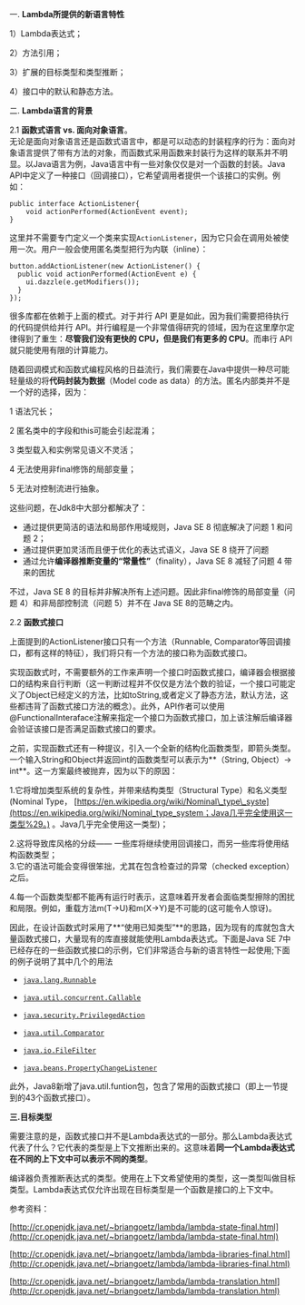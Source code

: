 一. **Lambda所提供的新语言特性**

1）Lambda表达式；

2）方法引用；

3）扩展的目标类型和类型推断；

4）接口中的默认和静态方法。

二. **Lambda语言的背景**

2.1 **函数式语言 vs. 面向对象语言**。  
无论是面向对象语言还是函数式语言中，都是可以动态的封装程序的行为：面向对象语言提供了带有方法的对象，而函数式采用函数来封装行为这样的联系并不明显。以Java语言为例，Java语言中有一些对象仅仅是对一个函数的封装。Java API中定义了一种接口（回调接口），它希望调用者提供一个该接口的实例。例如：

```
public interface ActionListener{
    void actionPerformed(ActionEvent event);
}
```

这里并不需要专门定义一个类来实现`ActionListener`，因为它只会在调用处被使用一次。用户一般会使用匿名类型把行为内联（inline）：

```
button.addActionListener(new ActionListener() {
  public void actionPerformed(ActionEvent e) {
    ui.dazzle(e.getModifiers());
  }
});
```

很多库都在依赖于上面的模式。对于并行 API 更是如此，因为我们需要把待执行的代码提供给并行 API。并行编程是一个非常值得研究的领域，因为在这里摩尔定律得到了重生：**尽管我们没有更快的 CPU，但是我们有更多的 CPU**。而串行 API 就只能使用有限的计算能力。

随着回调模式和函数式编程风格的日益流行，我们需要在Java中提供一种尽可能轻量级的将**代码封装为数据**（Model code as data）的方法。匿名内部类并不是一个好的选择，因为：

1 语法冗长；

2 匿名类中的字段和this可能会引起混淆；

3 类型载入和实例常见语义不灵活；

4 无法使用非final修饰的局部变量；

5 无法对控制流进行抽象。

这些问题，在Jdk8中大部分都解决了：

* 通过提供更简洁的语法和局部作用域规则，Java SE 8 彻底解决了问题 1 和问题 2；
* 通过提供更加灵活而且便于优化的表达式语义，Java SE 8 绕开了问题 
* 通过允许**编译器推断变量的“常量性”**（finality），Java SE 8 减轻了问题 4 带来的困扰

不过，Java SE 8 的目标并非解决所有上述问题。因此非final修饰的局部变量（问题 4）和非局部控制流（问题 5）并不在 Java SE 8的范畴之内。

2.2 **函数式接口**

上面提到的ActionListener接口只有一个方法（Runnable, Comparator等回调接口，都有这样的特征），我们将只有一个方法的接口称为函数式接口。

实现函数式时，不需要额外的工作来声明一个接口时函数式接口，编译器会根据接口的结构来自行判断（这一判断过程并不仅仅是方法个数的验证，一个接口可能定义了Object已经定义的方法，比如toString,或者定义了静态方法，默认方法，这些都违背了函数式接口方法的概念）。此外，API作者可以使用@FunctionalInteraface注解来指定一个接口为函数式接口，加上该注解后编译器会验证该接口是否满足函数式接口的要求。

之前，实现函数式还有一种提议，引入一个全新的结构化函数类型，即箭头类型。一个输入String和Object并返回int的函数类型可以表示为**（String, Object）-&gt; int**。这一方案最终被抛弃，因为以下的原因：

1.它将增加类型系统的复杂性，并带来结构类型（Structural Type）和名义类型\(Nominal Type， [https://en.wikipedia.org/wiki/Nominal\_type\_syste](https://en.wikipedia.org/wiki/Nominal_type_system；Java几乎完全使用这一类型%29。) 。Java几乎完全使用这一类型\)；

2.这将导致库风格的分歧—— 一些库将继续使用回调接口，而另一些库将使用结构函数类型；  
3.它的语法可能会变得很笨拙，尤其在包含检查过的异常（checked exception）之后。

4.每一个函数类型都不能再有运行时表示，这意味着开发者会面临类型擦除的困扰和局限。例如，重载方法m\(T-&gt;U\)和m\(X-&gt;Y\)是不可能的\(这可能令人惊讶\)。

因此，在设计函数式时采用了**“使用已知类型”**的思路，因为现有的库就包含大量函数式接口，大量现有的库直接就能使用Lambda表达式。下面是Java SE 7中已经存在的一些函数式接口的示例，它们非常适合与新的语言特性一起使用;下面的例子说明了其中几个的用法

* [`java.lang.Runnable`](http://download.oracle.com/javase/7/docs/api/java/lang/Runnable.html)

* [`java.util.concurrent.Callable`](http://download.oracle.com/javase/7/docs/api/java/util/concurrent/Callable.html)

* [`java.security.PrivilegedAction`](http://download.oracle.com/javase/7/docs/api/java/security/PrivilegedAction.html)

* [`java.util.Comparator`](http://download.oracle.com/javase/7/docs/api/java/util/Comparator.html)

* [`java.io.FileFilter`](http://download.oracle.com/javase/7/docs/api/java/io/FileFilter.html)

* [`java.beans.PropertyChangeListener`](http://www.fxfrog.com/docs_www/api/java/beans/PropertyChangeListener.html)

此外，Java8新增了java.util.funtion包，包含了常用的函数式接口（即上一节提到的43个函数式接口）。

**三.目标类型**

需要注意的是，函数式接口并不是Lambda表达式的一部分。那么Lambda表达式代表了什么？它代表的类型是上下文推断出来的。这意味着**同一个Lambda表达式在不同的上下文中可以表示不同的类型**。

编译器负责推断表达式的类型。使用在上下文希望使用的类型，这一类型叫做目标类型。Lambda表达式仅允许出现在目标类型是一个函数是接口的上下文中。

参考资料：

[http://cr.openjdk.java.net/~briangoetz/lambda/lambda-state-final.html](http://cr.openjdk.java.net/~briangoetz/lambda/lambda-state-final.html)

[http://cr.openjdk.java.net/~briangoetz/lambda/lambda-libraries-final.html](http://cr.openjdk.java.net/~briangoetz/lambda/lambda-libraries-final.html)

[http://cr.openjdk.java.net/~briangoetz/lambda/lambda-translation.html](http://cr.openjdk.java.net/~briangoetz/lambda/lambda-translation.html)

